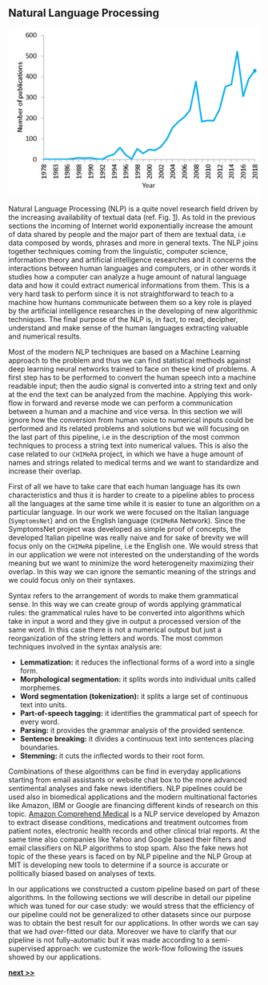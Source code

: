 ## Natural Language Processing

![Number of publications containing the sentence "natural language processing" in PubMed in the period 1978–2018. As of 2018, PubMed comprised more than 29 million citations for biomedical literature.](../../../../img/pubmed_nlp.png)

Natural Language Processing (NLP) is a quite novel research field driven by the increasing availability of textual data (ref. Fig. [1](../../../../img/pubmed_nlp.png)).
As told in the previous sections the incoming of Internet world exponentially increase the amount of data shared by people and the major part of them are textual data, i.e data composed by words, phrases and more in general texts.
The NLP joins together techniques coming from the linguistic, computer science, information theory and artificial intelligence researches and it concerns the interactions between human languages and computers, or in other words it studies how a computer can analyze a huge amount of natural language data and how it could extract numerical informations from them.
This is a very hard task to perform since it is not straightforward to teach to a machine how humans communicate between them so a key role is played by the artificial intelligence researches in the developing of new algorithmic techniques.
The final purpose of the NLP is, in fact, to read, decipher, understand and make sense of the human languages extracting valuable and numerical results.

Most of the modern NLP techniques are based on a Machine Learning approach to the problem and thus we can find statistical methods against deep learning neural networks trained to face on these kind of problems.
A first step has to be performed to convert the human speech into a machine readable input; then the audio signal is converted into a string text and only at the end the text can be analyzed from the machine.
Applying this work-flow in forward and reverse mode we can perform a communication between a human and a machine and vice versa.
In this section we will ignore how the conversion from human voice to numerical inputs could be performed and its related problems and solutions but we will focusing on the last part of this pipeline, i.e in the description of the most common techniques to process a string text into numerical values.
This is also the case related to our `CHIMeRA` project, in which we have a huge amount of names and strings related to medical terms and we want to standardize and increase their overlap.

First of all we have to take care that each human language has its own characteristics and thus it is harder to create to a pipeline ables to process all the languages at the same time while it is easier to tune an algorithm on a particular language.
In our work we were focused on the Italian language (`SymptomsNet`) and on the English language (`CHIMeRA` Network).
Since the SymptomsNet project was developed as simple proof of concepts, the developed Italian pipeline was really naive and for sake of brevity we will focus only on the `CHIMeRA` pipeline, i.e the English one.
We would stress that in our application we were not interested on the understanding of the words meaning but we want to minimize the word heterogeneity maximizing their overlap.
In this way we can ignore the semantic meaning of the strings and we could focus only on their syntaxes.

Syntax refers to the arrangement of words to make them grammatical sense.
In this way we can create group of words applying grammatical rules: the grammatical rules have to be converted into algorithms which take in input a word and they give in output a processed version of the same word.
In this case there is not a numerical output but just a reorganization of the string letters and words.
The most common techniques involved in the syntax analysis are:

* **Lemmatization:** it reduces the inflectional forms of a word into a single form.
* **Morphological segmentation:** it splits words into individual units called morphemes.
* **Word segmentation (tokenization):** it splits a large set of continuous text into units.
* **Part-of-speech tagging:** it identifies the grammatical part of speech for every word.
* **Parsing:** it provides the grammar analysis of the provided sentence.
* **Sentence breaking:** it divides a continuous text into sentences placing boundaries.
* **Stemming:** it cuts the inflected words to their root form.

Combinations of these algorithms can be find in everyday applications starting from email assistants or website chat box to the more advanced sentimental analyses and fake news identifiers.
NLP pipelines could be used also in biomedical applications and the modern multinational factories like Amazon, IBM or Google are financing different kinds of research on this topic.
[Amazon Comprehend Medical](https://aws.amazon.com/it/comprehend/medical/) is a NLP service developed by Amazon to extract disease conditions, medications and treatment outcomes from patient notes, electronic health records and other clinical trial reports.
At the same time also companies like Yahoo and Google based their filters and email classifiers on NLP algorithms to stop spam.
Also the fake news hot topic of the these years is faced on by NLP pipeline and the NLP Group at MIT is developing new tools to determine if a source is accurate or politically biased based on analyses of texts.

In our applications we constructed a custom pipeline based on part of these algorithms.
In the following sections we will describe in detail our pipeline which was tuned for our case study: we would stress that the efficiency of our pipeline could not be generalized to other datasets since our purpose was to obtain the best result for our applications.
In other words we can say that we had over-fitted our data.
Moreover we have to clarify that our pipeline is not fully-automatic but it was made according to a semi-supervised approach: we customize the work-flow following the issues showed by our applications.


[**next >>**](./Dataset.md)

